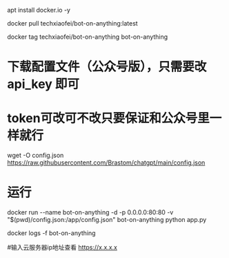 apt install docker.io -y

docker pull techxiaofei/bot-on-anything:latest

docker tag techxiaofei/bot-on-anything bot-on-anything

# 下载配置文件（公众号版），只需要改 api_key 即可
# token可改可不改只要保证和公众号里一样就行

wget -O config.json https://raw.githubusercontent.com/Brastom/chatgpt/main/config.json
# 运行
docker run --name bot-on-anything -d -p 0.0.0.0:80:80 -v "$(pwd)/config.json:/app/config.json" bot-on-anything python app.py

docker logs -f bot-on-anything


#输入云服务器ip地址查看
https://x.x.x.x
